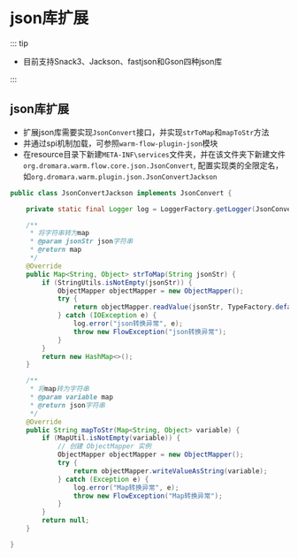 # json库扩展
::: tip
- 目前支持Snack3、Jackson、fastjson和Gson四种json库

:::

## json库扩展
- 扩展json库需要实现`JsonConvert`接口，并实现`strToMap`和`mapToStr`方法
- 并通过spi机制加载，可参照`warm-flow-plugin-json`模块
- 在resource目录下新建`META-INF\services`文件夹，并在该文件夹下新建文件`org.dromara.warm.flow.core.json.JsonConvert`, 配置实现类的全限定名，如`org.dromara.warm.plugin.json.JsonConvertJackson`

```java
public class JsonConvertJackson implements JsonConvert {

    private static final Logger log = LoggerFactory.getLogger(JsonConvertJackson.class);

    /**
     * 将字符串转为map
     * @param jsonStr json字符串
     * @return map
     */
    @Override
    public Map<String, Object> strToMap(String jsonStr) {
        if (StringUtils.isNotEmpty(jsonStr)) {
            ObjectMapper objectMapper = new ObjectMapper();
            try {
                return objectMapper.readValue(jsonStr, TypeFactory.defaultInstance().constructMapType(Map.class, String.class, Object.class));
            } catch (IOException e) {
                log.error("json转换异常", e);
                throw new FlowException("json转换异常");
            }
        }
        return new HashMap<>();
    }

    /**
     * 将map转为字符串
     * @param variable map
     * @return json字符串
     */
    @Override
    public String mapToStr(Map<String, Object> variable) {
        if (MapUtil.isNotEmpty(variable)) {
            // 创建 ObjectMapper 实例
            ObjectMapper objectMapper = new ObjectMapper();
            try {
                return objectMapper.writeValueAsString(variable);
            } catch (Exception e) {
                log.error("Map转换异常", e);
                throw new FlowException("Map转换异常");
            }
        }
        return null;
    }

}
```
